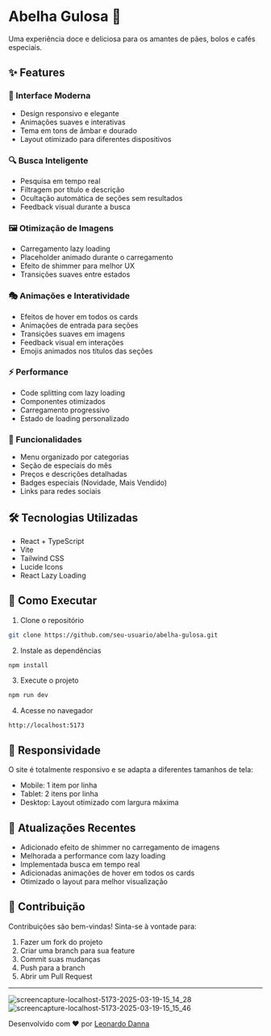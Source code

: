# Abelha Gulosa 🍯

Uma experiência doce e deliciosa para os amantes de pães, bolos e cafés especiais.

## ✨ Features

### 🎨 Interface Moderna
- Design responsivo e elegante
- Animações suaves e interativas
- Tema em tons de âmbar e dourado
- Layout otimizado para diferentes dispositivos

### 🔍 Busca Inteligente
- Pesquisa em tempo real
- Filtragem por título e descrição
- Ocultação automática de seções sem resultados
- Feedback visual durante a busca

### 🖼️ Otimização de Imagens
- Carregamento lazy loading
- Placeholder animado durante o carregamento
- Efeito de shimmer para melhor UX
- Transições suaves entre estados

### 🎭 Animações e Interatividade
- Efeitos de hover em todos os cards
- Animações de entrada para seções
- Transições suaves em imagens
- Feedback visual em interações
- Emojis animados nos títulos das seções

### ⚡ Performance
- Code splitting com lazy loading
- Componentes otimizados
- Carregamento progressivo
- Estado de loading personalizado

### 🎯 Funcionalidades
- Menu organizado por categorias
- Seção de especiais do mês
- Preços e descrições detalhadas
- Badges especiais (Novidade, Mais Vendido)
- Links para redes sociais

## 🛠️ Tecnologias Utilizadas

- React + TypeScript
- Vite
- Tailwind CSS
- Lucide Icons
- React Lazy Loading

## 🚀 Como Executar

1. Clone o repositório
```bash
git clone https://github.com/seu-usuario/abelha-gulosa.git
```

2. Instale as dependências
```bash
npm install
```

3. Execute o projeto
```bash
npm run dev
```

4. Acesse no navegador
```
http://localhost:5173
```

## 📱 Responsividade

O site é totalmente responsivo e se adapta a diferentes tamanhos de tela:
- Mobile: 1 item por linha
- Tablet: 2 itens por linha
- Desktop: Layout otimizado com largura máxima

## 🔄 Atualizações Recentes

- Adicionado efeito de shimmer no carregamento de imagens
- Melhorada a performance com lazy loading
- Implementada busca em tempo real
- Adicionadas animações de hover em todos os cards
- Otimizado o layout para melhor visualização

## 🤝 Contribuição

Contribuições são bem-vindas! Sinta-se à vontade para:
1. Fazer um fork do projeto
2. Criar uma branch para sua feature
3. Commit suas mudanças
4. Push para a branch
5. Abrir um Pull Request

---
![screencapture-localhost-5173-2025-03-19-15_14_28](https://github.com/user-attachments/assets/d73bdc26-9b83-49ed-8e5f-356c0f835994)
![screencapture-localhost-5173-2025-03-19-15_15_46](https://github.com/user-attachments/assets/3b0b1d15-2e2c-417b-873b-d76cddd71857)



Desenvolvido com ❤️ por [Leonardo Danna](https://www.linkedin.com/in/leonardo-danna/)


